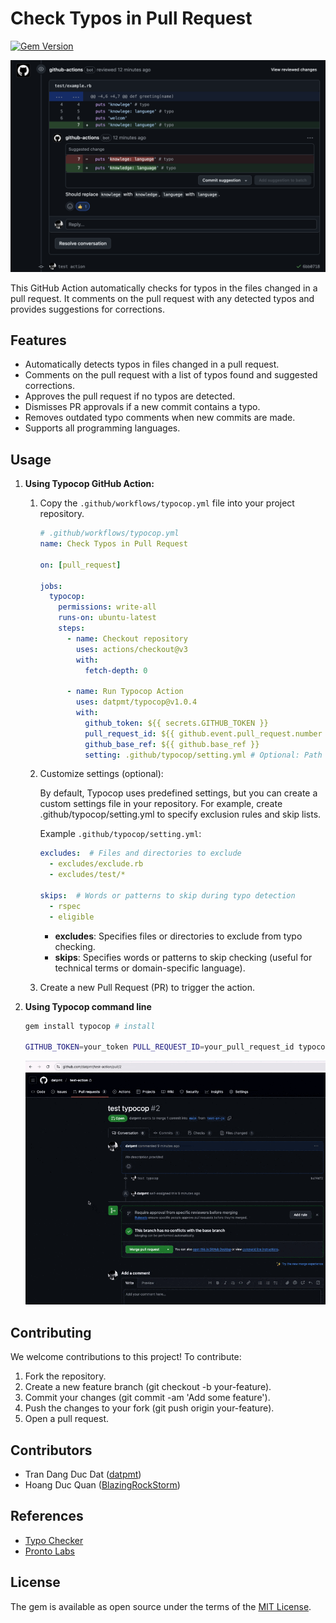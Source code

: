 # Check Typos in Pull Request
[![Gem Version](https://badge.fury.io/rb/typocop.svg)](https://badge.fury.io/rb/typocop)

![Typocop Logo](typocop.png)

This GitHub Action automatically checks for typos in the files changed in a pull request. It comments on the pull request with any detected typos and provides suggestions for corrections.

## Features

- Automatically detects typos in files changed in a pull request.
- Comments on the pull request with a list of typos found and suggested corrections.
- Approves the pull request if no typos are detected.
- Dismisses PR approvals if a new commit contains a typo.
- Removes outdated typo comments when new commits are made.
- Supports all programming languages.

## Usage

1. **Using Typocop GitHub Action:**

    1. Copy the `.github/workflows/typocop.yml` file into your project repository.

        ```yaml
        # .github/workflows/typocop.yml
        name: Check Typos in Pull Request

        on: [pull_request]

        jobs:
          typocop:
            permissions: write-all
            runs-on: ubuntu-latest
            steps:
              - name: Checkout repository
                uses: actions/checkout@v3
                with:
                  fetch-depth: 0

              - name: Run Typocop Action
                uses: datpmt/typocop@v1.0.4
                with:
                  github_token: ${{ secrets.GITHUB_TOKEN }}
                  pull_request_id: ${{ github.event.pull_request.number }}
                  github_base_ref: ${{ github.base_ref }}
                  setting: .github/typocop/setting.yml # Optional: Path to your custom settings file
        ```

    2. Customize settings (optional):

        By default, Typocop uses predefined settings, but you can create a custom settings file in your repository. For example, create .github/typocop/setting.yml to specify exclusion rules and skip lists.

        Example `.github/typocop/setting.yml`:

          ```yaml
          excludes:  # Files and directories to exclude
            - excludes/exclude.rb
            - excludes/test/*

          skips:  # Words or patterns to skip during typo detection
            - rspec
            - eligible
          ```

        - **excludes**: Specifies files or directories to exclude from typo checking.
        - **skips**: Specifies words or patterns to skip checking (useful for technical terms or domain-specific language).

    3. Create a new Pull Request (PR) to trigger the action.
2. **Using Typocop command line**

    ```bash
    gem install typocop # install

    GITHUB_TOKEN=your_token PULL_REQUEST_ID=your_pull_request_id typocop execute # run action
    ```

    ![Typocop demo](typocop.gif "")

## Contributing

We welcome contributions to this project! To contribute:

1. Fork the repository.
2. Create a new feature branch (git checkout -b your-feature).
3. Commit your changes (git commit -am 'Add some feature').
4. Push the changes to your fork (git push origin your-feature).
5. Open a pull request.

## Contributors

- Tran Dang Duc Dat ([datpmt](https://github.com/datpmt))
- Hoang Duc Quan ([BlazingRockStorm](https://github.com/BlazingRockStorm))

## References
- [Typo Checker](https://github.com/datpmt/typo_checker)
- [Pronto Labs](https://github.com/prontolabs/pronto)

## License
The gem is available as open source under the terms of the [MIT License](LICENSE).
